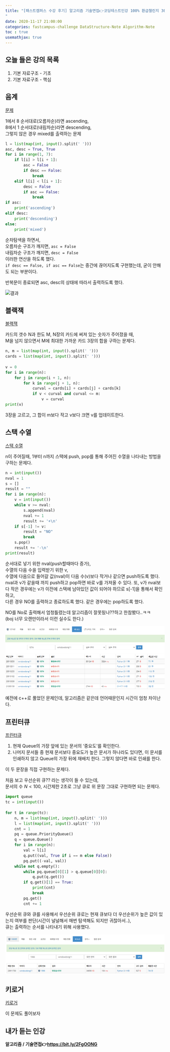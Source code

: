 ```yaml
---
title: "[패스트캠퍼스 수강 후기] 알고리즘 기술면접👉코딩테스트인강 100% 환급챌린지 30회차 미션
"
date: 2020-11-17 21:00:00
categories: fastcampus-challenge DataStructure-Note Algorithm-Note
toc : true
usemathjax: true
---
```

## 오늘 들은 강의 목록

1. 기본 자료구조 - 기초
2. 기본 자료구조 - 핵심

## 음계

[문제](https://www.acmicpc.net/problem/2920)

1에서 8 순서대로(오름차순)라면 ascending,  
8에서 1 순서대로(내림차순)라면 descending,  
그렇지 않은 경우 mixed를 출력하는 문제


```py
l = list(map(int, input().split(' ')))
asc, desc = True, True
for i in range(1, 7):
    if l[i] > l[i + 1]:
        asc = False
        if desc == False:
            break
    elif l[i] < l[i + 1]:
        desc = False
        if asc == False:
            break
if asc:
    print('ascending')
elif desc:
    print('descending')
else:
    print('mixed')
```

순차탐색을 하면서,  
오름차순 구조가 깨지면, ```asc = False```  
내림차순 구조가 깨지면, ```desc = False```  
이러한 연산을 하도록 했다.  
```if desc == False, if asc == False```는 중간에 끊어지도록 구현했는데, 굳이 안해도 되는 부분이다.

반복문이 종료되면 asc, desc의 상태에 따라서 출력하도록 했다.

![결과](/assets/images/fastchallenge/day30/음계.PNG)

## 블랙잭

[블랙잭](https://www.acmicpc.net/problem/2798)

카드의 갯수 N과 한도 M, N장의 카드에 써져 있는 숫자가 주어졌을 때,  
M을 넘지 않으면서 M에 최대한 가까운 카드 3장의 합을 구하는 문제다.

```py
n, m = list(map(int, input().split(' ')))
cards = list(map(int, input().split(' ')))

v = 0
for i in range(n):
    for j in range(i + 1, n):
        for k in range(j + 1, n):
            curval = cards[i] + cards[j] + cards[k]
            if v < curval and curval <= m:
                v = curval
print(v)
```

3장을 고르고, 그 합이 m보다 작고 v보다 크면 v를 업데이트한다.

## 스택 수열

[스택 수열](https://www.acmicpc.net/problem/1874)

n이 주어질때, 1부터 n까지 스택에 push, pop를 통해 주어진 수열을 나타내는 방법을 구하는 문제다.

```py
n = int(input())
nval = 1
s = []
result = ""
for i in range(n):
    v = int(input())
    while v >= nval:
        s.append(nval)
        nval += 1
        result += '+\n'
    if s[-1] != v:
        result = "NO"
        break
    s.pop()
    result += '-\n'
print(result)
```

순서대로 넣기 위한 nval(push할때마다 증가),  
수열의 다음 수을 입력받기 위한 v,  
수열에 다음으로 들어갈 값(nval)이 다음 수(v)보다 작거나 같으면 push하도록 했다.  
nval과 v가 같을때 까지 push하고 pop하면 바로 v를 가져올 수 있다.
또, v가 nval보다 작은 경우에는 v가 이전에 스택에 남아있던 값이 되어야 하므로 s[-1]을 통해서 확인하고,  
다른 경우 NO를 출력하고 종료하도록 했다.
같은 경우에는 pop하도록 했다.

NO를 No로 출력해서 엄청틀렸는데 알고리즘이 잘못됬나??하고 한참봤다..ㅋㅋ  
(boj 너무 오랜만이라서 이런 실수도 한다.)

![수열](/assets/images/fastchallenge/day30/수열.PNG)

예전에 c++로 풀었던 문제인데, 알고리즘은 같은데 언어때문인지 시간이 엄청 차이난다.

## 프린터큐

[프린터큐](https://www.acmicpc.net/problem/1966)

1. 현재 Queue의 가장 앞에 있는 문서의 ‘중요도’를 확인한다.
2. 나머지 문서들 중 현재 문서보다 중요도가 높은 문서가 하나라도 있다면, 이 문서를 인쇄하지 않고 Queue의 가장 뒤에 재배치 한다. 그렇지 않다면 바로 인쇄를 한다.

이 두 문장을 직접 구현하는 문제다.  

처음 보고 우선순위 큐?? 라는 생각이 들 수 있는데,  
문서의 수 $N < 100$, 시간제한 2초로 그냥 큐로 위 문장 그대로 구현하면 되는 문제다.

```py
import queue
tc = int(input())

for t in range(tc):
    n, m = list(map(int, input().split(' ')))
    l = list(map(int, input().split(' ')))
    cnt = 1
    pq = queue.PriorityQueue()
    q = queue.Queue()
    for i in range(n):
        val = l[i]
        q.put((val, True if i == m else False))
        pq.put((-val, val))
    while not q.empty():
        while pq.queue[0][1] > q.queue[0][0]:
            q.put(q.get())
        if q.get()[1] == True:
            print(cnt)
            break
        pq.get()
        cnt += 1
```

우선순위 큐와 큐를 사용해서
우선순위 큐로는 현재 큐보다 더 우선순위가 높은 값이 있는지 여부를 판단(시간이 널널해서 매번 탐색해도 되지만 귀찮아서..),  
큐는 출력하는 순서를 나타내기 위해 사용했다.

![프린터큐](/assets/images/fastchallenge/day30/프린터큐.PNG)

## 키로거

[키로거](https://www.acmicpc.net/problem/5397)

이 문제도 풀어보자

## 내가 듣는 인강

**알고리즘 / 기술면접👉https://bit.ly/2FgOONG**
